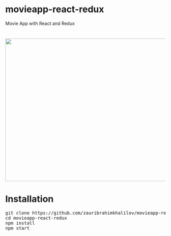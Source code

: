 # movieapp-react-redux
Movie App with React and Redux

#
<p align="center">
  <img src="https://raw.githubusercontent.com/zauribrahimkhalilov/movieapp-react-redux/master/screenshot/Screenshot.png" width="800" height="450">
</p>

# Installation

<pre>
git clone https://github.com/zauribrahimkhalilov/movieapp-react-redux.git
cd movieapp-react-redux
npm install
npm start
</pre>
